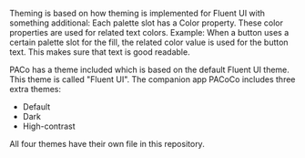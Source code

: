 Theming is based on how theming is implemented for Fluent UI with something additional: Each palette slot has a Color property. These color properties are used for related text colors. Example: When a button uses a certain palette slot for the fill, the related color value is used for the button text. This makes sure that text is good readable.

PACo has a theme included which is based on the default Fluent UI theme. This theme is called "Fluent UI". The companion app PACoCo includes three extra themes:

- Default
- Dark
- High-contrast

All four themes have their own file in this repository.
